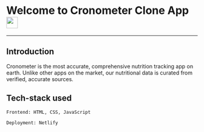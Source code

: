 # Welcome to Cronometer Clone App <img src="https://raw.githubusercontent.com/MartinHeinz/MartinHeinz/master/wave.gif" width="30px">
---

**Introduction**
---
Cronometer is the most accurate, comprehensive nutrition tracking app on earth. Unlike other apps on the market, our nutritional data is curated from verified, accurate sources.

##  Tech-stack used
  
   ```
   Frontend: HTML, CSS, JavaScript
   
   Deployment: Netlify
   ```

